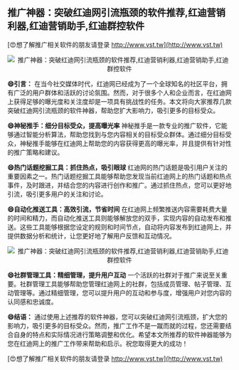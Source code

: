 ## **推广神器：突破红迪网引流瓶颈的软件推荐,红迪营销利器,红迪营销助手,红迪群控软件**

[😍想了解推广相关软件的朋友请登录 http://www.vst.tw](http://www.vst.tw)

 <center><img src="https://vst.tw/MP4/tuiguang/png/4.png" alt="推广神器：突破红迪网引流瓶颈的软件推荐,红迪营销利器,红迪营销助手,红迪群控软件"></center>

**😄引言：**
在当今社交媒体时代，红迪网已经成为了一个全球知名的社区平台，拥有广泛的用户群体和活跃的讨论氛围。然而，对于很多个人和企业而言，在红迪网上获得足够的曝光度和关注度却是一项具有挑战性的任务。本文将向大家推荐几款突破红迪网引流瓶颈的软件神器，帮助您扩大影响力，吸引更多的目标受众。

**😄神秘推手：细分目标受众，提高曝光率**
神秘推手是一款专业的推广软件，它能够通过智能分析算法，帮助您找到与您内容相关的目标受众群体。通过细分目标受众，神秘推手能够在红迪网上帮助您的内容获得更高的曝光率，并且提供有针对性的推广策略和建议。

**😄热门话题挖掘工具：抓住热点，吸引眼球**
红迪网的热门话题是吸引用户关注的重要因素之一。热门话题挖掘工具能够帮助您发现当前红迪网上的热门话题和热点事件，及时跟进，并结合您的内容进行创作和推广。通过抓住热点，您可以更好地引流，吸引更多用户的关注和讨论。

**😄自动化推送工具：高效引流，节省时间**
在红迪网上频繁推送内容需要耗费大量的时间和精力，而自动化推送工具则能够解放您的双手，实现内容的自动发布和推送。这些工具能够根据您设定的规则和时间节点，自动将内容发布到红迪网上，并提供数据分析和统计，让您更好地了解用户反馈和互动情况。

 <center><img src="https://vst.tw/MP4/tuiguang/png/6.png" alt="推广神器：突破红迪网引流瓶颈的软件推荐,红迪营销利器,红迪营销助手,红迪群控软件"></center>

**😄社群管理工具：精细管理，提升用户互动**
一个活跃的社群对于推广来说至关重要。社群管理工具能够帮助您管理红迪网上的社群，包括成员管理、帖子管理、互动管理等。通过精细管理，您可以提升用户的互动和参与度，增强用户对您内容的认同感和忠诚度。

**😄结语：**
通过使用上述推荐的软件神器，您可以突破红迪网引流瓶颈，扩大您的影响力，吸引更多的目标受众。然而，推广工作不是一蹴而就的过程，您还需要结合自身的特点和实际情况进行策略调整和优化。希望本文所推荐的软件神器能够为您在红迪网上的推广工作带来帮助和启示。祝您取得更大的成功！

[😍想了解推广相关软件的朋友请登录 http://www.vst.tw](http://www.vst.tw)



